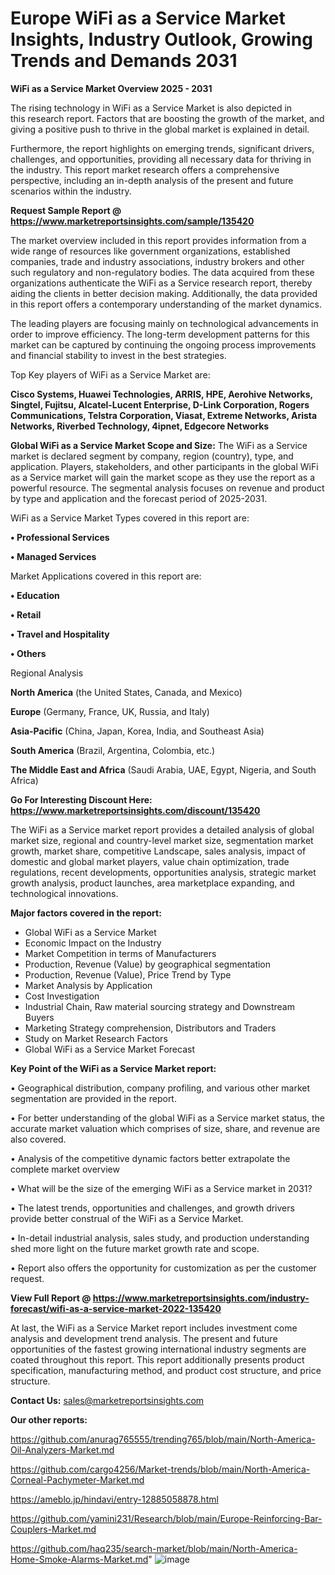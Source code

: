# Europe WiFi as a Service Market Insights, Industry Outlook, Growing Trends and Demands 2031

<Strong> WiFi as a Service Market Overview 2025 - 2031</strong>

The rising technology in WiFi as a Service Market is also depicted in this research report. Factors that are boosting the growth of the market, and giving a positive push to thrive in the global market is explained in detail.

Furthermore, the report highlights on emerging trends, significant drivers, challenges, and opportunities, providing all necessary data for thriving in the industry. This report market research offers a comprehensive perspective, including an in-depth analysis of the present and future scenarios within the industry.

<strong>Request Sample Report @ <a href=https://www.marketreportsinsights.com/sample/135420>https://www.marketreportsinsights.com/sample/135420</a></strong>

The market overview included in this report provides information from a wide range of resources like government organizations, established companies, trade and industry associations, industry brokers and other such regulatory and non-regulatory bodies. The data acquired from these organizations authenticate the WiFi as a Service research report, thereby aiding the clients in better decision making. Additionally, the data provided in this report offers a contemporary understanding of the market dynamics.

The leading players are focusing mainly on technological advancements in order to improve efficiency. The long-term development patterns for this market can be captured by continuing the ongoing process improvements and financial stability to invest in the best strategies.

Top Key players of WiFi as a Service Market are:

<strong>Cisco Systems, Huawei Technologies, ARRIS, HPE, Aerohive Networks, Singtel, Fujitsu, Alcatel-Lucent Enterprise, D-Link Corporation, Rogers Communications, Telstra Corporation, Viasat, Extreme Networks, Arista Networks, Riverbed Technology, 4ipnet, Edgecore Networks</strong>

<strong><b>Global WiFi as a Service Market Scope and Size:</b></strong>
The WiFi as a Service market is declared segment by company, region (country), type, and application. Players, stakeholders, and other participants in the global WiFi as a Service market will gain the market scope as they use the report as a powerful resource. The segmental analysis focuses on revenue and product by type and application and the forecast period of 2025-2031.

WiFi as a Service Market Types covered in this report are:

<strong>• Professional Services

• Managed Services</strong>

Market Applications covered in this report are:

<strong>• Education

• Retail

• Travel and Hospitality

• Others</strong> 

Regional Analysis

<strong>North America</strong> (the United States, Canada, and Mexico)

<strong>Europe</strong> (Germany, France, UK, Russia, and Italy)

<strong>Asia-Pacific</strong> (China, Japan, Korea, India, and Southeast Asia)

<strong>South America</strong> (Brazil, Argentina, Colombia, etc.)

<strong>The Middle East and Africa</strong> (Saudi Arabia, UAE, Egypt, Nigeria, and South Africa)

<strong>Go For Interesting Discount Here: <a href=https://www.marketreportsinsights.com/discount/135420>https://www.marketreportsinsights.com/discount/135420</a></strong>

The WiFi as a Service market report provides a detailed analysis of global market size, regional and country-level market size, segmentation market growth, market share, competitive Landscape, sales analysis, impact of domestic and global market players, value chain optimization, trade regulations, recent developments, opportunities analysis, strategic market growth analysis, product launches, area marketplace expanding, and technological innovations.

<strong><b>Major factors covered in the report:</b></strong>
<ul>
  <li>Global WiFi as a Service Market </li>
  <li>Economic Impact on the Industry</li>
  <li>Market Competition in terms of Manufacturers</li>
  <li>Production, Revenue (Value) by geographical segmentation</li>
  <li>Production, Revenue (Value), Price Trend by Type</li>
  <li>Market Analysis by Application</li>
  <li>Cost Investigation</li>
  <li>Industrial Chain, Raw material sourcing strategy and Downstream Buyers</li>
  <li>Marketing Strategy comprehension, Distributors and Traders</li>
  <li>Study on Market Research Factors</li>
  <li>Global WiFi as a Service Market Forecast</li>
</ul>

<strong><b>Key Point of the WiFi as a Service Market report:</b></strong>

• Geographical distribution, company profiling, and various other market segmentation are provided in the report.

• For better understanding of the global WiFi as a Service market status, the accurate market valuation which comprises of size, share, and revenue are also covered.

• Analysis of the competitive dynamic factors better extrapolate the complete market overview

• What will be the size of the emerging WiFi as a Service market in 2031?

• The latest trends, opportunities and challenges, and growth drivers provide better construal of the WiFi as a Service Market.

• In-detail industrial analysis, sales study, and production understanding shed more light on the future market growth rate and scope.

• Report also offers the opportunity for customization as per the customer request.

<strong><b>View Full Report @ <a href=https://www.marketreportsinsights.com/industry-forecast/wifi-as-a-service-market-2022-135420>https://www.marketreportsinsights.com/industry-forecast/wifi-as-a-service-market-2022-135420</a></b></strong>


At last, the WiFi as a Service Market report includes investment come analysis and development trend analysis. The present and future opportunities of the fastest growing international industry segments are coated throughout this report. This report additionally presents product specification, manufacturing method, and product cost structure, and price structure.

<strong>Contact Us:</strong>
sales@marketreportsinsights.com

<strong>Our other reports:</strong>

<a href=https://github.com/anurag765555/trending765/blob/main/North-America-Oil-Analyzers-Market.md>https://github.com/anurag765555/trending765/blob/main/North-America-Oil-Analyzers-Market.md</a>

<a href=https://github.com/cargo4256/Market-trends/blob/main/North-America-Corneal-Pachymeter-Market.md>https://github.com/cargo4256/Market-trends/blob/main/North-America-Corneal-Pachymeter-Market.md</a>

<a href=https://ameblo.jp/hindavi/entry-12885058878.html>https://ameblo.jp/hindavi/entry-12885058878.html</a>

<a href=https://github.com/yamini231/Research/blob/main/Europe-Reinforcing-Bar-Couplers-Market.md>https://github.com/yamini231/Research/blob/main/Europe-Reinforcing-Bar-Couplers-Market.md</a>

<a href=https://github.com/haq235/search-market/blob/main/North-America-Home-Smoke-Alarms-Market.md>https://github.com/haq235/search-market/blob/main/North-America-Home-Smoke-Alarms-Market.md</a>"
![image](https://github.com/user-attachments/assets/83749be0-1e8d-42b9-9893-ce233158b394)
